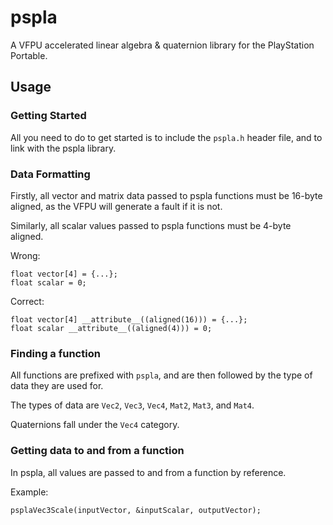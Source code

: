 # pspla
A VFPU accelerated linear algebra &amp; quaternion library for the PlayStation Portable.

## Usage
### Getting Started
All you need to do to get started is to include the `pspla.h` header file, and to link with the pspla library.

### Data Formatting
Firstly, all vector and matrix data passed to pspla functions must be 16-byte aligned, as the VFPU will generate a fault if it is not.

Similarly, all scalar values passed to pspla functions must be 4-byte aligned.

Wrong:
```
float vector[4] = {...};
float scalar = 0;
```
Correct:
```
float vector[4] __attribute__((aligned(16))) = {...};
float scalar __attribute__((aligned(4))) = 0;
```
### Finding a function
All functions are prefixed with `pspla`, and are then followed by the type of data they are used for.

The types of data are `Vec2`, `Vec3`, `Vec4`, `Mat2`, `Mat3`, and `Mat4`.

Quaternions fall under the `Vec4` category.

### Getting data to and from a function
In pspla, all values are passed to and from a function by reference.

Example:
```
psplaVec3Scale(inputVector, &inputScalar, outputVector);
```
